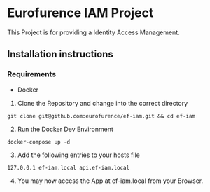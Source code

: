 # Eurofurence IAM Project

This Project is for providing a Identity Access Management.

## Installation instructions
### Requirements
- Docker
1. Clone the Repository and change into the correct directory
```
git clone git@github.com:eurofurence/ef-iam.git && cd ef-iam
```
2. Run the Docker Dev Environment
```
docker-compose up -d
```
3. Add the following entries to your hosts file
```
127.0.0.1 ef-iam.local api.ef-iam.local
```
4. You may now access the App at ef-iam.local from your Browser.
